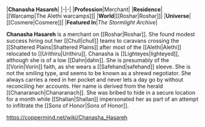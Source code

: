 |**Chanasha Hasareh**|
|-|-|
|**Profession**|Merchant|
|**Residence**|[[Warcamp\|The Alethi warcamps]]|
|**World**|[[Roshar\|Roshar]]|
|**Universe**|[[Cosmere\|Cosmere]]|
|**Featured In**|*The Stormlight Archive*|

**Chanasha Hasareh** is a merchant on [[Roshar\|Roshar]]. She found modest success hiring out her [[Chull\|chull]] teams to caravans crossing the [[Shattered Plains\|Shattered Plains]] after most of the [[Alethi\|Alethi]] relocated to [[Urithiru\|Urithiru]].
Chanasha is [[Lighteyes\|lighteyed]], although she is of a low [[Dahn\|dahn]]. She is presumably of the [[Vorin\|Vorin]] faith, as she wears a [[Safehand\|safehand]] sleeve. She is not the smiling type, and seems to be known as a shrewd negotiator. She always carries a reed in her pocket and never lets a day go by without reconciling her accounts. Her name is derived from the herald [[Chanaranach\|Chanaranach]].
She was bribed to hide in a secure location for a month while [[Shallan\|Shallan]] impersonated her as part of an attempt to infiltrate the [[Sons of Honor\|Sons of Honor]].



https://coppermind.net/wiki/Chanasha_Hasareh